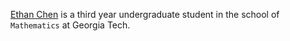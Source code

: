 [Ethan Chen](https://echen347.github.io) is a third year undergraduate student in the school of `Mathematics` at Georgia Tech.



